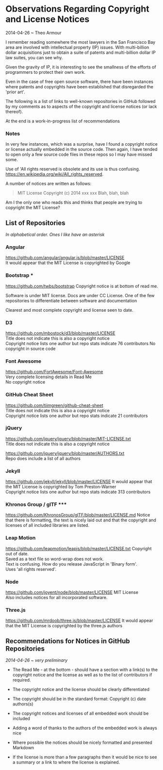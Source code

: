 Observations Regarding Copyright and License Notices
===

2014-04-26 ~ Theo Armour

I remember reading somewhere the most lawyers in the San Francisco Bay area are involved with intellectual property (IP) issues.
With multi-billion dollar acquisitions just to obtain a suite of patents and multi-billion dollar IP law suites, you can see why.

Given the gravity of IP, it is interesting to see the smallness of the efforts of programmers to protect their own work.

Even in the case of free open source software, there have been instances where patents and copyrights have been established that disregarded the 'prior art'.

The following is a list of links to well-known repositories in GitHub followed by my comments as to aspects of the copyright and license notices (or lack thereof).

At the end is a work-in-progress list of recommendations

### Notes
In very few instances, which was a surprise, have I found a copyright notice or license actually embedded in the source code.
Then again, I have tended to open only a few source code files in these repos so I may have missed some.

Use of 'All rights reserved is obsolete and its use is thus confusing. <https://en.wikipedia.org/wiki/All_rights_reserved>.

A number of notices are written as follows:

> MIT License
> Copyright (c) 2014 xxx xxx
> Blah, blah, blah

Am I the only one who reads this and thinks that people are trying to copyright the MIT License?


## List of Repositories

_In alphabetical order. Ones I like have an asterisk_

### Angular
<https://github.com/angular/angular.js/blob/master/LICENSE>  
It would appear that the MIT License is copyrighted by Google

### Bootstrap *
<https://github.com/twbs/bootstrap>
Copyright notice is at bottom of read me.

Software is under MIT license.
Docs are under CC License. One of the few repositories to differentiate between software and documentation

Clearest and most complete copyright and license seen to date.

### D3
<https://github.com/mbostock/d3/blob/master/LICENSE>  
Title does not indicate this is also a copyright notice  
Copyright notice lists one author but repo stats indicate 76 contributors
No copyright in source code


### Font Awesome
<https://github.com/FortAwesome/Font-Awesome>  
Very complete licensing details in Read Me  
No copyright notice

### GitHub Cheat Sheet
<https://github.com/tiimgreen/github-cheat-sheet>    
Title does not indicate this is also a copyright notice  
Copyright notice lists one author but repo stats indicate 21 contributors

### jQuery
<https://github.com/jquery/jquery/blob/master/MIT-LICENSE.txt>  
Title does not indicate this is also a copyright notice

<https://github.com/jquery/jquery/blob/master/AUTHORS.txt>  
Repo does include a list of all authors

### Jekyll
<https://github.com/jekyll/jekyll/blob/master/LICENSE>
It would appear that the MIT License is copyrighted by Tom Preston-Warner  
Copyright notice lists one author but repo stats indicate 313 contributors  

### Khronos Group / glTF ***
<https://github.com/KhronosGroup/glTF/blob/master/LICENSE.md>
Notice that there is formatting, the text is nicely laid out and that the copyright and licenses of all included libraries are listed.

### Leap Motion
<https://github.com/leapmotion/leapjs/blob/master/LICENSE.txt>
Copyright out of date.  
Saved as a text file so word-wrap does not work.  
Text is confusing. How do you release JavaScript in 'Binary form'.  
Uses 'all rights reserved'.


### Node
<https://github.com/joyent/node/blob/master/LICENSE>
MIT License  
Also includes notices for all incorporated software.  

### Three.js
<https://github.com/mrdoob/three.js/blob/master/LICENSE>
It would appear that the MIT License is copyrighted by the three.js authors  


## Recommendations for Notices in GitHub Repositories
_2014-04-26 ~ very preliminary_

* The Read Me - at the bottom - should have a section with a link(s) to the copyright notice and the license as well as to the list of contributors if required.

* The copyright notice and the license should be clearly differentiated

* The copyright should be in the standard format: Copyright (c) date authors(s)

* The copyright notices and licenses of all embedded work should be included

* Adding a word of thanks to the authors of the embedded work is always nice

* Where possible the notices should be nicely formatted and presented Markdown

* If the license is more than a few paragraphs then it would be nice to see a summary or a link to where the license is explained.


